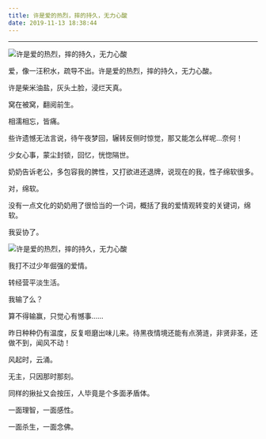 ```yaml
---
title: 许是爱的热烈，摔的持久，无力心酸
date: 2019-11-13 18:38:44
---
```


--- 

 ![许是爱的热烈，摔的持久，无力心酸](http://p3.pstatp.com/large/1b7a000477b9dcd58c74)

 爱，像一汪积水，疏导不出。许是爱的热烈，摔的持久，无力心酸。

 许是柴米油盐，灰头土脸，浸烂天真。

 窝在被窝，翻阅前生。

 相濡相忘，皆痛。

 些许遗憾无法言说，待午夜梦回，辗转反侧时惊觉，那又能怎么样呢…奈何！

 少女心事，蒙尘封锁，回忆，恍惚隔世。

 奶奶告诉老公，多包容我的脾性，又打欲进还退牌，说现在的我，性子绵软很多。

 对，绵软。

 没有一点文化的奶奶用了很恰当的一个词，概括了我的爱情观转变的关键词，绵软。

 我妥协了。

 ![许是爱的热烈，摔的持久，无力心酸](http://p1.pstatp.com/large/1b7d0002faa71ae37e10)

 我打不过少年倔强的爱情。

 转经营平淡生活。

 我输了么？

 算不得输赢，只觉心有憾事……

 昨日种种仍有温度，反复咂磨出味儿来。待黑夜情境还能有点漪涟，非贤非圣，还做不到，闻风不动！

 风起时，云涌。

 无主，只因那时那刻。

 同样的揪扯又会按压，人毕竟是个多面矛盾体。

 一面理智，一面感性。

 一面杀生，一面念佛。

